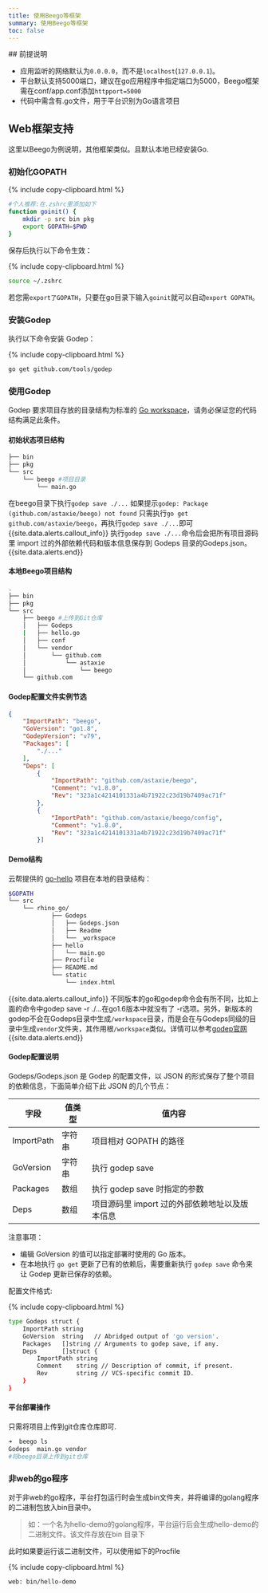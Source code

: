 ```yaml
---
title: 使用Beego等框架
summary: 使用Beego等框架
toc: false
---
```

<div id="toc"></div>
## 前提说明

- 应用监听的网络默认为`0.0.0.0`，而不是`localhost`(`127.0.0.1`)。
- 平台默认支持5000端口，建议在go应用程序中指定端口为5000，Beego框架需在conf/app.conf添加`httpport=5000`
- 代码中需含有.go文件，用于平台识别为Go语言项目

## Web框架支持

这里以Beego为例说明，其他框架类似。且默认本地已经安装Go.

### 初始化GOPATH

{% include copy-clipboard.html %}

```bash
#个人推荐:在.zshrc里添加如下
function goinit() {
    mkdir -p src bin pkg
    export GOPATH=$PWD
}
```
保存后执行以下命令生效：

{% include copy-clipboard.html %}

```bash
source ~/.zshrc
```

若您需`export了GOPATH`，只要在go目录下输入`goinit`就可以自动`export GOPATH`。

### 安装Godep

执行以下命令安装 Godep：

{% include copy-clipboard.html %}

```bash
go get github.com/tools/godep
```

### 使用Godep

Godep 要求项目存放的目录结构为标准的 [Go workspace](https://golang.org/doc/code.html#Workspaces)，请务必保证您的代码结构满足此条件。

#### 初始状态项目结构

```bash
├── bin
├── pkg
└── src
    └── beego #项目目录
        └── main.go
```

在beego目录下执行`godep save ./...`
如果提示`godep: Package (github.com/astaxie/beego) not found`
只需执行`go get github.com/astaxie/beego`，再执行`godep save ./...`即可
{{site.data.alerts.callout_info}}
执行`godep save ./...`命令后会把所有项目源码里 import 过的外部依赖代码和版本信息保存到 Godeps 目录的Godeps.json。{{site.data.alerts.end}}

#### 本地Beego项目结构

```bash
.
├── bin
├── pkg
└── src
    ├── beego #上传到Git仓库
    │   ├── Godeps
    |   ├── hello.go
    │   ├── conf
    │   └── vendor
    │       └── github.com
    │           └── astaxie
    │               └── beego
    └── github.com
```

#### Godep配置文件实例节选

```json
{
	"ImportPath": "beego",
	"GoVersion": "go1.8",
	"GodepVersion": "v79",
	"Packages": [
		"./..."
	],
	"Deps": [
		{
			"ImportPath": "github.com/astaxie/beego",
			"Comment": "v1.8.0",
			"Rev": "323a1c4214101331a4b71922c23d19b7409ac71f"
		},
		{
			"ImportPath": "github.com/astaxie/beego/config",
			"Comment": "v1.8.0",
			"Rev": "323a1c4214101331a4b71922c23d19b7409ac71f"
		}]
```

#### Demo结构

云帮提供的 [go-hello](http://code.goodrain.com/demo/go-hello/tree/master) 项目在本地的目录结构：

```bash
$GOPATH
└── src
    └── rhino_go/
            ├── Godeps
            │   ├── Godeps.json
            │   ├── Readme
            │   └── _workspace
            ├── hello
            │   └── main.go
            ├── Procfile
            ├── README.md
            └── static
                └── index.html
```
{{site.data.alerts.callout_info}}
不同版本的go和godep命令会有所不同，比如上面的命令中godep save -r ./...在go1.6版本中就没有了 -r选项。另外，新版本的godep不会在Godeps目录中生成`/workspace`目录，而是会在与Godeps同级的目录中生成`vendor`文件夹，其作用根`/workspace`类似。详情可以参考[godep官网](https://github.com/tools/godep){{site.data.alerts.end}}

#### Godep配置说明

Godeps/Godeps.json 是 Godep 的配置文件，以 JSON 的形式保存了整个项目的依赖信息，下面简单介绍下此 JSON 的几个节点：

| 字段         | 值类型  | 值内容                         |
| ---------- | ---- | --------------------------- |
| ImportPath | 字符串  | 项目相对 GOPATH 的路径             |
| GoVersion  | 字符串  | 执行 godep save               |
| Packages   | 数组   | 执行 godep save 时指定的参数        |
| Deps       | 数组   | 项目源码里 import 过的外部依赖地址以及版本信息 |

注意事项：

- 编辑 GoVersion 的值可以指定部署时使用的 Go 版本。
- 在本地执行 `go get` 更新了已有的依赖后，需要重新执行 `godep save` 命令来让 Godep 更新已保存的依赖。

配置文件格式:

{% include copy-clipboard.html %}

```bash
type Godeps struct {
    ImportPath string
    GoVersion  string   // Abridged output of 'go version'.
    Packages   []string // Arguments to godep save, if any.
    Deps       []struct {
        ImportPath string
        Comment    string // Description of commit, if present.
        Rev        string // VCS-specific commit ID.
    }
}
```

#### 平台部署操作

只需将项目上传到git仓库仓库即可.

```bash
➜  beego ls
Godeps  main.go vendor
#将beego目录上传到git仓库
```

### 非web的go程序

对于非web的go程序，平台打包运行时会生成bin文件夹，并将编译的golang程序的二进制包放入bin目录中。

> 如：一个名为hello-demo的golang程序，平台运行后会生成hello-demo的二进制文件。该文件存放在bin 目录下

此时如果要运行该二进制文件，可以使用如下的Procfile

{% include copy-clipboard.html %}

```bash
web: bin/hello-demo
```